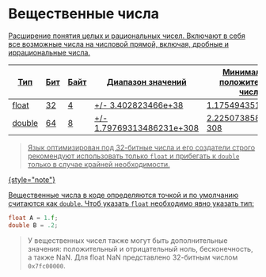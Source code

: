 # Вещественные числа

<a href="https://www.angelcode.com/angelscript/sdk/docs/manual/doc_datatypes_primitives.html#real" />

Расширение понятия целых и рациональных чисел. Включают в себя все возможные числа на числовой прямой, включая, дробные
и иррациональные числа.

| Тип    | Бит | Байт | Диапазон значений         | Минимальное положительное число | Максимальное количество знаков |
|--------|-----|------|---------------------------|---------------------------------|--------------------------------|
| float  | 32  | 4    | +/- 3.402823466e+38       | 1.175494351e-38                 | 6                              |
| double | 64  | 8    | +/- 1.79769313486231e+308 | 2.22507385850720e-308           | 15                             |

> Язык оптимизирован под 32-битные числа и его создатели строго рекомендуют использовать только `float` и прибегать
> к `double` только в случае крайней необходимости.
>
{style="note"}

Вещественные числа в коде определяются точкой и по умолчанию считаются как `double`. Чтоб указать `float` необходимо
явно указать тип:

```C++
float A = 1.f;
double B = .2;
```

> У вещественных чисел также могут быть дополнительные значения: положительный и отрицательный ноль, бесконечность, а
> также <tooltip term="NaN">NaN</tooltip>. Для float <tooltip term="NaN">NaN</tooltip> представлено 32-битным
> числом `0x7fc00000`.
